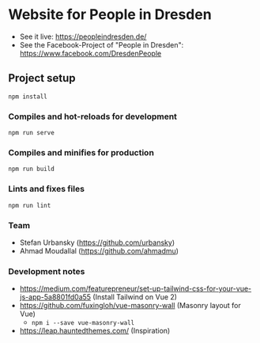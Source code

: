 # Website for People in Dresden

- See it live: https://peopleindresden.de/
- See the Facebook-Project of "People in Dresden": https://www.facebook.com/DresdenPeople

## Project setup
```
npm install
```

### Compiles and hot-reloads for development
```
npm run serve
```

### Compiles and minifies for production
```
npm run build
```

### Lints and fixes files
```
npm run lint
```

### Team

- Stefan Urbansky (https://github.com/urbansky)
- Ahmad Moudallal (https://github.com/ahmadmu)

### Development notes

- https://medium.com/featurepreneur/set-up-tailwind-css-for-your-vue-js-app-5a8801fd0a55 (Install Tailwind on Vue 2)
- https://github.com/fuxingloh/vue-masonry-wall (Masonry layout for Vue)
  - `npm i --save vue-masonry-wall`
- https://leap.hauntedthemes.com/ (Inspiration)
